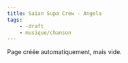 ```yaml
---
title: Saian Supa Crew - Angela
tags:
    - -draft
    - musique/chanson
---
```


Page créée automatiquement, mais vide.
